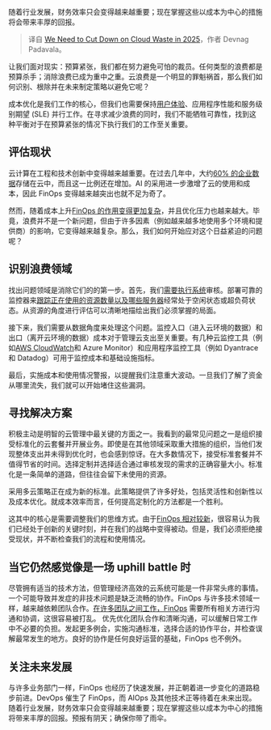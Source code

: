 
<!--
title: 我们需要在2025年减少云浪费
cover: https://cdn.thenewstack.io/media/2025/01/6bbc2ff2-david-libeert-agxasacq1ly-unsplash-scaled.jpg
-->

随着行业发展，财务效率只会变得越来越重要；现在掌握这些以成本为中心的措施将会带来丰厚的回报。

> 译自 [We Need to Cut Down on Cloud Waste in 2025](https://thenewstack.io/we-need-to-cut-down-on-cloud-waste-in-2025/)，作者 Devnag Padavala。

让我们面对现实：预算紧张，我们都在努力避免可怕的裁员。任何类型的浪费都是预算杀手；消除浪费已成为重中之重。云浪费是一个明显的罪魁祸首，那么我们如何识别、根除并在未来制定策略以避免它呢？

成本优化是我们工作的核心，但我们也需要保持[用户体验](https://thenewstack.io/why-the-user-experience-is-often-so-bad-and-how-to-fix-it/)、应用程序性能和服务级别期望 (SLE) 并行工作。在寻求减少浪费的同时，我们不能牺牲可靠性，找到这种平衡对于在预算紧张的情况下执行我们的工作至关重要。

## 评估现状

云计算在工程和技术创新中变得越来越重要。在过去几年中，大约[60% 的企业数据](https://explodingtopics.com/blog/corporate-cloud-data)存储在云中，而且这一比例还在增加。AI 的采用进一步激增了云的使用和成本，因此 FinOps 变得越来越突出也就不足为奇了。

然而，随着成本上升[FinOps 的作用变得更加复杂](https://thenewstack.io/hybrid-it-is-emerging-as-the-solution-to-ais-rising-cost/)，并且优化压力也越来越大。毕竟，浪费并不是一个新问题，但由于许多因素（例如越来越多地使用多个环境和提供商）的影响，它变得越来越复杂。那么，我们如何开始应对这个日益紧迫的问题呢？

## 识别浪费领域

找出问题领域是消除它们的的第一步。首先，我们[需要执行系统](https://thenewstack.io/devs-need-system-design-tools-not-diagramming-tools/)审核。部署可靠的监控器来[跟踪正在使用的资源数量以及哪些服务器](https://thenewstack.io/cachet-the-open-source-status-page-system-for-tracking-servers/)经常处于空闲状态或超负荷状态。从资源的角度进行评估可以清晰地描绘出我们必须掌握的局面。

接下来，我们需要从数据角度来处理这个问题。监控入口（进入云环境的数据）和出口（离开云环境的数据）成本对于管理云支出至关重要。有几种云监控工具（例如[AWS CloudWatch](https://thenewstack.io/pros-and-cons-of-cloudwatch-for-error-monitoring/)和 Azure Monitor）和应用程序监控工具（例如 Dyantrace 和 Datadog）可用于监控成本和基础设施指标。

最后，实施成本和使用情况警报，以提醒我们注意重大波动。一旦我们了解了资金从哪里流失，我们就可以开始堵住这些漏洞。

## 寻找解决方案

积极主动是明智的云管理中最关键的方面之一。我看到的最常见问题之一是组织接受标准化的云套餐并开展业务。即使是在其他领域采取重大措施的组织，当他们发现整体支出并未得到优化时，也会感到惊讶。在大多数情况下，接受标准套餐并不值得节省的时间。选择定制并选择适合通过审核发现的需求的正确容量大小。标准化是一条简单的道路，但往往会留下未使用的资源。

采用多云策略正在成为新的标准。此策略提供了许多好处，包括灵活性和创新性以及成本优化。就成本效率而言，任何提高定制化的方法都是一个胜利。

这其中的核心是需要调整我们的思维方式。由于[FinOps 相对较新](https://thenewstack.io/finops-the-why-what-and-how/)，很容易认为我们已经处于创新的关键时刻，并在我们的战略中变得被动。但是，我们必须拒绝接受现状，并不断检查我们的流程和使用情况。

## 当它仍然感觉像是一场 uphill battle 时

尽管拥有适当的技术方法，但管理经济高效的云系统可能是一件非常头疼的事情。一个可能导致并发症的非技术问题是缺乏流畅的协作。FinOps 与许多技术领域一样，越来越依赖团队合作。[在许多团队之间工作，FinOps](https://thenewstack.io/finops-how-kubernetes-teams-can-best-work-with-finance/) 需要所有相关方进行沟通和协调，这很容易被打乱。
优先优化团队合作和清晰沟通，可以缓解日常工作中不必要的负担。发起更多例会，实施沟通标准，选择合适的协作平台，并检查误解最常发生的地方。良好的协作是任何良好运营的基础，FinOps 也不例外。

## 关注未来发展

与许多业务部门一样，FinOps 也经历了快速发展，并正朝着进一步变化的道路稳步前进。DevOps 催生了 FinOps，而 AIOps 及其他技术正等待着在未来出现。随着行业发展，财务效率只会变得越来越重要；现在掌握这些以成本为中心的措施将带来丰厚的回报。预报有阴天；确保你带了雨伞。

